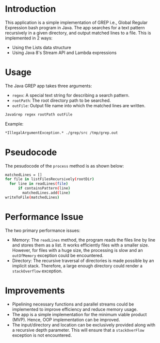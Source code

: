 # Introduction

This application is a simple implementation of GREP i.e., Global Regular Expression bash program in Java. The app searches for a text pattern recursively in a given directory, and output matched lines to a file. This is implemented in 2 ways:
- Using the Lists data structure
- Using Java 8's Stream API and Lambda expressions

# Usage

The Java GREP app takes three arguments:
- `regex`: A special text string for describing a search pattern.
- `rootPath`: The root directory path to be searched.
- `outFile`: Output file name into which the matched lines are written.

````bash
JavaGrep regex rootPath outFile
````
Example:
````bash
*IllegalArgumentException.* ./grep/src /tmp/grep.out
````

# Pseudocode

The pesudocode of the `process` method is as shown below:
````bash
matchedLines = []
for file in listFilesRecursively(rootDir)
  for line in readLines(file)
      if containsPattern(line)
        matchedLines.add(line)
writeToFile(matchedLines)
````
# Performance Issue

The two primary performance issues:
- Memory: The `readLines` method, the program reads the files line by line and stores them as a list. It works efficiently files with a smaller size. However, for files with a huge size, the processing is slow and an `outOfMemory` exception could be encountered.
- Directory: The recursive traversal of directories is made possible by an implicit stack. Therefore, a large enough directory could render a `stackOverflow` exception.

# Improvements
- Pipelining necessary functions and parallel streams could be implemented to improve efficiency and reduce memory usage.
- The app is a simple implementation for the minimum viable product (MVP). Hence, OOP implementation can be improved.
- The input/directory and location can be exclusively provided along with a recursive depth parameter. This will ensure that a `stackOverFlow` exception is not encountered.


